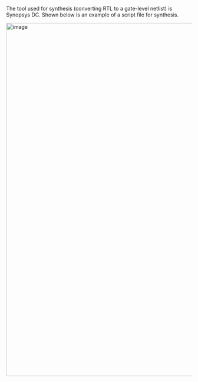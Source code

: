 The tool used for synthesis (converting RTL to a gate-level netlist) is Synopsys DC.
Shown below is an example of a script file for synthesis.

<img width="1919" height="960" alt="image" src="https://github.com/user-attachments/assets/872a0bc6-20cc-4dce-b745-55709bbf7c28" />
  
